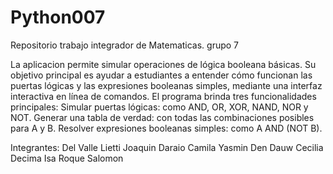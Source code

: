# Python007
Repositorio trabajo integrador de Matematicas. grupo 7



La aplicacion permite simular operaciones de lógica booleana básicas. Su objetivo principal es ayudar a estudiantes a entender cómo funcionan las puertas lógicas y las expresiones booleanas simples, mediante una interfaz interactiva en línea de comandos. El programa brinda tres funcionalidades principales:
Simular puertas lógicas: como AND, OR, XOR, NAND, NOR y NOT.
Generar una tabla de verdad: con todas las combinaciones posibles para A y B.
Resolver expresiones booleanas simples: como A AND (NOT B).



Integrantes: 
Del Valle Lietti Joaquin
Daraio Camila Yasmin
Den Dauw Cecilia
Decima Isa Roque Salomon
